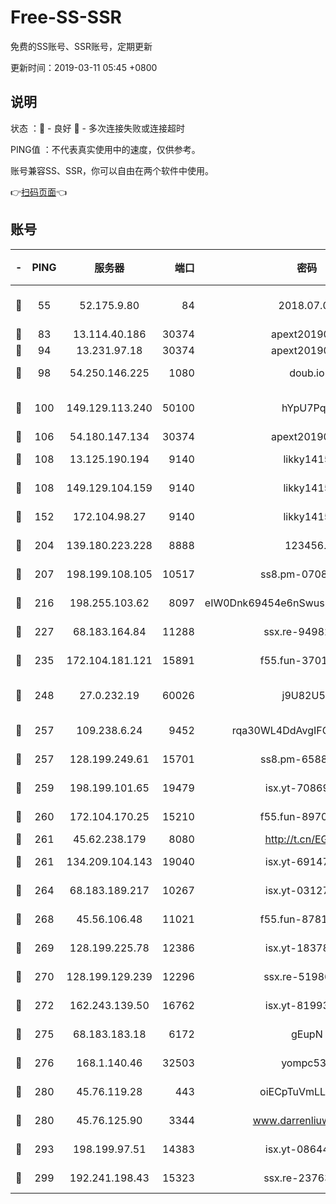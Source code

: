 # Free-SS-SSR

免费的SS账号、SSR账号，定期更新

更新时间：2019-03-11 05:45 +0800

## 说明

状态     ：🙂 - 良好 🙁 - 多次连接失败或连接超时

PING值   ：不代表真实使用中的速度，仅供参考。

账号兼容SS、SSR，你可以自由在两个软件中使用。

👉[扫码页面](https://liesauer.github.io/Free-SS-SSR/)👈

## 账号

|-|PING|服务器|端口|密码|加密方式|区域|
|:----:|:----:|:-----:|-----:|:----:|:----:|:----:|
|🙂|55|52.175.9.80|84|2018.07.07|chacha20-ietf-poly1305|HK|
|🙂|83|13.114.40.186|30374|apext2019006|chacha20|JP|
|🙂|94|13.231.97.18|30374|apext2019006|chacha20|JP|
|🙂|98|54.250.146.225|1080|doub.io|aes-256-cfb|JP|
|🙂|100|149.129.113.240|50100|hYpU7PqP|chacha20-ietf-poly1305|CN|
|🙂|106|54.180.147.134|30374|apext2019006|chacha20|KR|
|🙂|108|13.125.190.194|9140|likky1415|aes-256-cfb|KR|
|🙂|108|149.129.104.159|9140|likky1415|aes-256-cfb|HK|
|🙂|152|172.104.98.27|9140|likky1415|aes-256-cfb|JP|
|🙂|204|139.180.223.228|8888|123456..|aes-256-cfb|JP|
|🙂|207|198.199.108.105|10517|ss8.pm-07082945|aes-256-cfb|US|
|🙂|216|198.255.103.62|8097|eIW0Dnk69454e6nSwuspv9DmS201tQ0D|aes-256-cfb|US|
|🙂|227|68.183.164.84|11288|ssx.re-94982417|aes-256-cfb|US|
|🙂|235|172.104.181.121|15891|f55.fun-37015759|aes-256-cfb|SG|
|🙂|248|27.0.232.19|60026|j9U82U53|xchacha20-ietf-poly1305|HK|
|🙂|257|109.238.6.24|9452|rqa30WL4DdAvgIFG6Fs3znzTa|aes-256-cfb|FR|
|🙂|257|128.199.249.61|15701|ss8.pm-65889965|aes-256-cfb|SG|
|🙂|259|198.199.101.65|19479|isx.yt-70869887|aes-256-cfb|US|
|🙂|260|172.104.170.25|15210|f55.fun-89704073|aes-256-cfb|SG|
|🙂|261|45.62.238.179|8080|http://t.cn/EGJIyrl|rc4-md5|CA|
|🙂|261|134.209.104.143|19040|isx.yt-69147610|aes-256-cfb|SG|
|🙂|264|68.183.189.217|10267|isx.yt-03127031|aes-256-cfb|SG|
|🙂|268|45.56.106.48|11021|f55.fun-87816355|aes-256-cfb|US|
|🙂|269|128.199.225.78|12386|isx.yt-18378503|aes-256-cfb|SG|
|🙂|270|128.199.129.239|12296|ssx.re-51986565|aes-256-cfb|SG|
|🙂|272|162.243.139.50|16762|isx.yt-81993556|aes-256-cfb|US|
|🙂|275|68.183.183.18|6172|gEupN|aes-256-cfb|SG|
|🙂|276|168.1.140.46|32503|yompc535|aes-256-cfb|AU|
|🙂|280|45.76.119.28|443|oiECpTuVmLLxk4Ts|aes-256-cfb|AU|
|🙂|280|45.76.125.90|3344|www.darrenliuwei.com|aes-256-cfb|AU|
|🙂|293|198.199.97.51|14383|isx.yt-08644056|aes-256-cfb|US|
|🙂|299|192.241.198.43|15323|ssx.re-23763475|aes-256-cfb|US|
